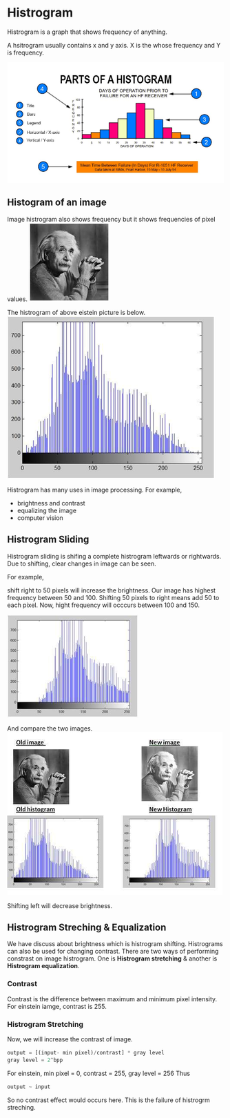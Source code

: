 # Histrogram

Histrogram is a graph that shows frequency of anything.

A hsitrogram usually contains x and y axis.
X is the whose frequency and Y is frequency.

![Histrogram](images/Histrogram/Histogram-chart.jpg)

## Histogram of an image

Image histrogram also shows frequency but it shows frequencies of pixel values.
![](images/einstein.jpg)

The histrogram of above eistein picture is below.
![](images/Histrogram/histogram3.jpg)

Histrogram has many uses in image processing. For example,
- brightness and contrast
- equalizing the image
- computer vision

## Histrogram Sliding

Histrogram sliding is shifing a complete histrogram leftwards or rightwards. Due to shifting, clear changes in image can be seen.

For example,

shift right to 50 pixels will increase the brightness. Our image has highest frequency between 50 and 100. Shifting 50 pixels to right means add 50 to each pixel. Now, hight frequency will occcurs between 100 and 150.

![](images/Histrogram/sliding3.jpg)

And compare the two images.
![](images/Histrogram/sliding4.jpg)

Shifting left will decrease brightness.

## Histrogram Streching & Equalization

We have discuss about brightness which is histrogram shifting. Histrograms can also be used for changing contrast. There are two ways of performing constrast on image histrogram.
One is **Histrogram stretching** & another is **Histrogram equalization**.

### Contrast
Contrast is the difference between maximum and minimum pixel intensity. For einstein iamge, contrast is 255.

### Histrogram Stretching

Now, we will increase the contrast of image.
```js
output = [(input- min pixel)/contrast] * gray level
gray level = 2^bpp
```

For einstein, min pixel = 0, contrast = 255, gray level = 256
Thus 
```js
output ~ input
```
So no contrast effect would occurs here.
This is the failure of histrogrm streching.